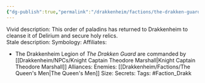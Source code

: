 ```yaml
---
{"dg-publish":true,"permalink":"/drakkenheim/factions/the-drakken-guard/"}
---
```



Vivid description: This order of paladins has returned to Drakkenheim to cleanse it of Delirium and secure holy relics.  
Stale description: 
Symbology: 
Affiliates: 
- The Drakkenheim Legion of *The Drakken Guard* are commanded by [[Drakkenheim/NPCs/Knight Captain Theodore Marshall\|Knight Captain Theodore Marshall]]
Alliances: 
Enemies: [[Drakkenheim/Factions/The Queen's Men\|The Queen's Men]]
Size: 
Secrets: 
Tags: #Faction_Drakk